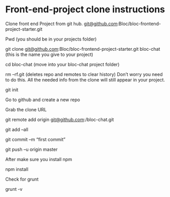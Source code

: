 # Front-end-project clone instructions

Clone front end Project from git hub. git@github.com:Bloc/bloc-frontend-project-starter.git

Pwd  (you should be in your projects folder)

git clone git@github.com:Bloc/bloc-frontend-project-starter.git bloc-chat (this is the name you give to your project)

cd bloc-chat (move into your bloc-chat project folder)

rm –rf.git   (deletes repo and remotes to clear history) Don’t worry you need to do this. All the needed info from the clone will still appear in your project. 

git init 

Go to github and create a new repo

Grab the clone URL 

git remote add origin git@github.com:<user name>/bloc-chat.git 

git add –all

git commit –m “first commit”

git push –u origin master


After make sure you install npm

npm install

Check for grunt 

grunt -v
